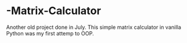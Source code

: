 # -Matrix-Calculator
Another old project done in July. This simple matrix calculator in vanilla Python was my first attemp to OOP.

